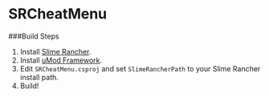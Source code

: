 # SRCheatMenu

###Build Steps
1. Install [Slime Rancher](https://store.steampowered.com/app/433340/).
2. Install [uMod Framework](https://umodframework.com/download.html).
3. Edit `SRCheatMenu.csproj` and set `SlimeRancherPath` to your Slime Rancher install path.
4. Build!
